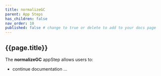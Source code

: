 ```yaml
---
title: normalizeGC
parent: App Steps
has_children: false
nav_order: 10
published: false # change to true or delete to add to your docs page
---
```


## {{page.title}}

The **normalizeGC** appStep allows users to:

- continue documentation ...
